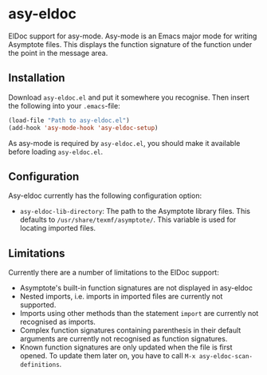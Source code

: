 # asy-eldoc
ElDoc support for asy-mode. Asy-mode is an Emacs major mode for writing
Asymptote files. This displays the function signature of the function under
the point in the message area.

## Installation
Download `asy-eldoc.el` and put it somewhere you recognise. Then insert the
following into your `.emacs`-file:
```lisp
(load-file "Path to asy-eldoc.el")
(add-hook 'asy-mode-hook 'asy-eldoc-setup)
```

As asy-mode is required by `asy-eldoc.el`, you should make it available before
loading `asy-eldoc.el`.

## Configuration
Asy-eldoc currently has the following configuration option:

* ```asy-eldoc-lib-directory```: The path to the Asymptote library files. This
  defaults to `/usr/share/texmf/asymptote/`. This variable is used for
  locating imported files.
  
## Limitations
Currently there are a number of limitations to the ElDoc support:

* Asymptote's built-in function signatures are not displayed in asy-eldoc
* Nested imports, i.e. imports in imported files are currently not supported.
* Imports using other methods than the statement `import` are currently not
  recognised as imports.
* Complex function signatures containing parenthesis in their default
  arguments are currently not recognised as function signatures.
* Known function signatures are only updated when the file is first opened. To
  update them later on, you have to call ```M-x asy-eldoc-scan-definitions```.
